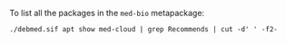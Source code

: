 To list all the packages in the `med-bio` metapackage:

```
./debmed.sif apt show med-cloud | grep Recommends | cut -d' ' -f2-
```
